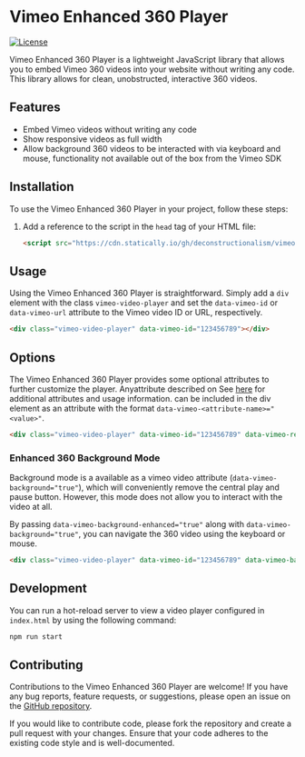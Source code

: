# Vimeo Enhanced 360 Player

[![License](https://img.shields.io/badge/License-MIT-blue.svg)](https://github.com/deconstructionalism/vimeo-no-code-video-player/blob/main/LICENSE)

Vimeo Enhanced 360 Player is a lightweight JavaScript library that allows you to embed Vimeo 360 videos into your website without writing any code. This library allows for clean, unobstructed, interactive 360 videos.

## Features

- Embed Vimeo videos without writing any code
- Show responsive videos as full width
- Allow background 360 videos to be interacted with via keyboard and mouse,
  functionality not available out of the box from the Vimeo SDK

## Installation

To use the Vimeo Enhanced 360 Player in your project, follow these steps:

1. Add a reference to the script in the `head` tag of your HTML file:

   ```html
   <script src="https://cdn.statically.io/gh/deconstructionalism/vimeo-enhanced-360-player/main/build/bundle.min.js"></script>
   ```

## Usage

Using the Vimeo Enhanced 360 Player is straightforward. Simply add a `div` element with the class `vimeo-video-player` and set the `data-vimeo-id` or `data-vimeo-url` attribute to the Vimeo video ID or URL, respectively.

```html
<div class="vimeo-video-player" data-vimeo-id="123456789"></div>
```

## Options

The Vimeo Enhanced 360 Player provides some optional attributes to further customize the player. Anyattribute described on See [here](https://developer.vimeo.com/player/sdk/embed) for additional attributes and usage information.
 can be included in the div element as an attribute with the format
`data-vimeo-<attribute-name>="<value>"`.

```html
<div class="vimeo-video-player" data-vimeo-id="123456789" data-vimeo-responsive="true"></div>
```

### Enhanced 360 Background Mode

Background mode is a available as a vimeo video attribute (`data-vimeo-background="true"`), which will conveniently remove the central
play and pause button. However, this mode does not allow you to interact with
the video at all.

By passing `data-vimeo-background-enhanced="true"` along with `data-vimeo-background="true"`,
you can navigate the 360 video using the keyboard or mouse.

```html
<div class="vimeo-video-player" data-vimeo-id="123456789" data-vimeo-background="true" data-vimeo-background-enhanced="true"></div>
```

## Development

You can run a hot-reload server to view a video player
configured in `index.html` by using the following command:

```bash
npm run start
```

## Contributing

Contributions to the Vimeo Enhanced 360 Player are welcome! If you have any bug reports, feature requests, or suggestions, please open an issue on the [GitHub repository](https://github.com/deconstructionalism/vimeo-no-code-video-player/issues).

If you would like to contribute code, please fork the repository and create a pull request with your changes. Ensure that your code adheres to the existing code style and is well-documented.
